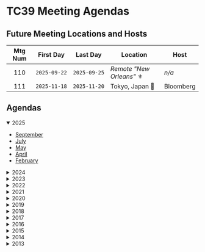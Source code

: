 # TC39 Meeting Agendas

## Future Meeting Locations and Hosts

| Mtg Num | First Day    | Last Day     | Location                | Host                       |
| :-----: | ------------ | ------------ | ----------------------- | -------------------------- |
|   110   | `2025‑09‑22` | `2025‑09‑25` | _Remote "New Orleans"_  ⚜️   | _n/a_                      |
|   111   | `2025‑11‑18` | `2025‑11‑20` | Tokyo, Japan  🌸           | Bloomberg                  |

## Agendas

<!-- AGENDA_LIST:START (TC39) -->
<details open>
<summary>2025</summary>

- [September](./2025/09.md)
- [July](./2025/07.md)
- [May](./2025/05.md)
- [April](./2025/04.md)
- [February](./2025/02.md)

</details>

<details>
<summary>2024</summary>

- [December](./2024/12.md)
- [October](./2024/10.md)
- [July](./2024/07.md)
- [June](./2024/06.md)
- [April](./2024/04.md)
- [February](./2024/02.md)

</details>

<details>
<summary>2023</summary>

- [November](./2023/11.md)
- [September](./2023/09.md)
- [July](./2023/07.md)
- [May](./2023/05.md)
- [March](./2023/03.md)
- [January](./2023/01.md)

</details>

<details>
<summary>2022</summary>

- [November](./2022/11.md)
- [September](./2022/09.md)
- [July](./2022/07.md)
- [June](./2022/06.md)
- [March](./2022/03.md)
- [January](./2022/01.md)

</details>

<details>
<summary>2021</summary>

- [December](./2021/12.md)
- [October](./2021/10.md)
- [August](./2021/08.md)
- [July](./2021/07.md)
- [May](./2021/05.md)
- [April](./2021/04.md)
- [March](./2021/03.md)
- [January](./2021/01.md)

</details>

<details>
<summary>2020</summary>

- [November](./2020/11.md)
- [September](./2020/09.md)
- [July](./2020/07.md)
- [June](./2020/06.md)
- [March](./2020/03.md)
- [February](./2020/02.md)

</details>

<details>
<summary>2019</summary>

- [December](./2019/12.md)
- [October](./2019/10.md)
- [July](./2019/07.md)
- [June](./2019/06.md)
- [March](./2019/03.md)
- [January](./2019/01.md)

</details>

<details>
<summary>2018</summary>

- [November](./2018/11.md)
- [September](./2018/09.md)
- [July](./2018/07.md)
- [May](./2018/05.md)
- [March](./2018/03.md)
- [January](./2018/01.md)

</details>

<details>
<summary>2017</summary>

- [November](./2017/11.md)
- [September](./2017/09.md)
- [July](./2017/07.md)
- [May](./2017/05.md)
- [March](./2017/03.md)
- [January](./2017/01.md)

</details>

<details>
<summary>2016</summary>

- [November](./2016/11.md)
- [September](./2016/09.md)
- [July](./2016/07.md)
- [May](./2016/05.md)
- [March](./2016/03.md)
- [January](./2016/01.md)

</details>

<details>
<summary>2015</summary>

- [November](./2015/11.md)
- [September](./2015/09.md)
- [July](./2015/07.md)
- [May](./2015/05.md)
- [March](./2015/03.md)
- [January](./2015/01.md)

</details>

<details>
<summary>2014</summary>

- [November](./2014/11.md)
- [September](./2014/09.md)
- [July](./2014/07.md)
- [June](./2014/06.md)
- [April](./2014/04.md)
- [January](./2014/01.md)

</details>

<details>
<summary>2013</summary>

- [November](./2013/11.md)
- [September](./2013/09.md)
- [July](./2013/07.md)
- [May](./2013/05.md)

</details>
<!-- AGENDA_LIST:END -->
